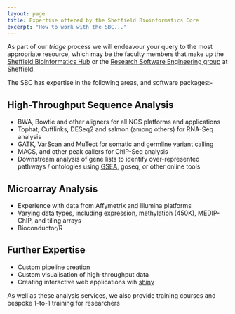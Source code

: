 ```yaml
---
layout: page
title: Expertise offered by the Sheffield Bioinformatics Core
excerpt: "How to work with the SBC..."
---
```


As part of our *triage* process we will endeavour your query to the most appropriate resource, which may be the faculty members that make up the [Sheffield Bioinformatics Hub](http://bioinformatics.group.shef.ac.uk/) or the [Research Software Engineering group](http://rse.shef.ac.uk/) at Sheffield.

The SBC has expertise in the following areas, and software packages:-

## High-Throughput Sequence Analysis

- BWA, Bowtie and other aligners for all NGS platforms and applications
- Tophat, Cufflinks, DESeq2 and salmon (among others) for RNA-Seq analysis
- GATK, VarScan and MuTect for somatic and germline variant calling
- MACS, and other peak callers for ChIP-Seq analysis
- Downstream analysis of gene lists to identify over-represented pathways / ontologies using [GSEA](http://software.broadinstitute.org/gsea/index.jsp), goseq, or other online tools

## Microarray Analysis

- Experience with data from Affymetrix and Illumina platforms
- Varying data types, including expression, methylation (450K), MEDIP-ChIP, and tiling arrays
- Bioconductor/R


## Further Expertise

- Custom pipeline creation
- Custom visualisation of high-throughput data
- Creating interactive web applications wih [shiny](https://shiny.rstudio.com/)

As well as these analysis services, we also provide training courses and bespoke 1-to-1 training for researchers


